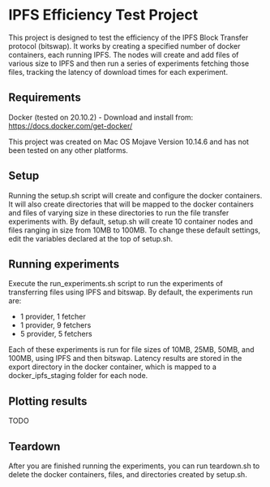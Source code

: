 # IPFS Efficiency Test Project

This project is designed to test the efficiency of the IPFS Block Transfer protocol (bitswap). It works by creating a specified number of docker containers, each running IPFS. The nodes will create and add files of various size to IPFS and then run a series of experiments fetching those files, tracking the latency of download times for each experiment. 

## Requirements

Docker (tested on 20.10.2) - Download and install from: https://docs.docker.com/get-docker/

This project was created on Mac OS Mojave Version 10.14.6 and has not been tested on any other platforms.

## Setup

Running the setup.sh script will create and configure the docker containers. It will also create directories that will be mapped to the docker containers and files of varying size in these directories to run the file transfer experiments with. By default, setup.sh will create 10 container nodes and files ranging in size from 10MB to 100MB. To change these default settings, edit the variables declared at the top of setup.sh.

## Running experiments

Execute the run_experiments.sh script to run the experiments of transferring files using IPFS and bitswap. By default, the experiments run are:
  - 1 provider, 1 fetcher
  - 1 provider, 9 fetchers
  - 5 provider, 5 fetchers

Each of these experiments is run for file sizes of 10MB, 25MB, 50MB, and 100MB, using IPFS and then bitswap. Latency results are stored in the export directory in the docker container, which is mapped to a docker_ipfs_staging folder for each node.

## Plotting results

TODO

## Teardown

After you are finished running the experiments, you can run teardown.sh to delete the docker containers, files, and directories created by setup.sh.


